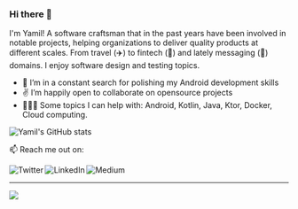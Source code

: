 ### Hi there 👋

I'm Yamil! A software craftsman that in the past years have been involved in notable projects, helping organizations to deliver quality products at different scales. From travel (✈️) to fintech (💸) and lately messaging (💬) domains. I enjoy software design and testing topics.

- 🌱  I’m in a constant search for polishing my Android development skills
- ✌️  I’m happily open to collaborate on opensource projects
- 🫱🏽‍🫲  Some topics I can help with: Android, Kotlin, Java, Ktor, Docker, Cloud computing.

![Yamil's GitHub stats](https://github-readme-stats.vercel.app/api?username=yamilmedina&show_icons=true&theme=gruvbox)

📫  Reach me out on:

[<img align="left" alt="Twitter" src="https://img.shields.io/badge/Twitter-1DA1F2?style=social&logo=twitter" />][twitter]
[<img align="left" alt="LinkedIn" src="https://img.shields.io/badge/Linkedin-1DA1F2?style=social&logo=linkedin" />][linkedin]
[<img align="left" alt="Medium" src="https://img.shields.io/badge/Medium-1DA1F2?style=social&logo=medium" />][medium]

<br/> 

---

![](https://komarev.com/ghpvc/?username=yamilmedina&color=blueviolet&style=for-the-badge)

[twitter]: https://twitter.com/yamilmedina
[linkedin]: https://www.linkedin.com/in/yamilmedina
[medium]: https://yamil-medina.medium.com

<!--
**yamilmedina/yamilmedina** is a ✨ _special_ ✨ repository because its `README.md` (this file) appears on your GitHub profile.

Here are some ideas to get you started:

- 🔭 I’m currently working on ...
- 🌱 I’m currently learning ...
- 👯 I’m looking to collaborate on ...
- 🤔 I’m looking for help with ...
- 💬 Ask me about ...
- 📫 How to reach me: ...
- 😄 Pronouns: ...
- ⚡ Fun fact: ...
-->
